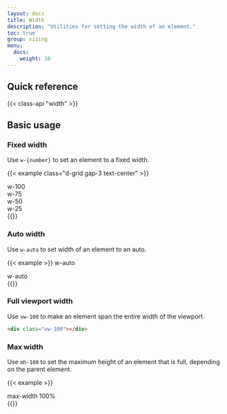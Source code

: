 ```yaml
---
layout: docs
title: Width
description: "Utilities for setting the width of an element."
toc: true
group: sizing
menu:
  docs:    
    weight: 10
---
```


## Quick reference 

{{< class-api "width" >}}

## Basic usage

### Fixed width

Use `w-{number}` to set an element to a fixed width.

{{< example class="d-grid gap-3 text-center" >}}
<div class="w-100 text-bg-primary p-1 rounded">w-100</div>
<div class="w-75 text-bg-primary p-1 rounded">w-75</div>
<div class="w-50 text-bg-primary p-1 rounded">w-50</div>
<div class="w-25 text-bg-primary p-1 rounded">w-25</div>
{{</ example >}}

### Auto width

Use `w-auto` to set width of an element to an auto.

{{< example >}}
<span class="w-auto text-bg-primary p-1 rounded">w-auto</span><br/>
<div class="w-auto text-bg-primary p-1 rounded mt-3">w-auto</div>
{{</ example >}}


### Full viewport width

Use `vw-100` to make an element span the entire width of the viewport.

```html
<div class="vw-100"></div>
```

### Max width

Use `mh-100` to set the maximum height of an element that is full, depending on the parent element.

{{< example >}}
<div class="bg-purple-50 p-3 col-8">
  <div class="bg-purple-300 text-white p-1 col-12 mw-100 h-100">
    max-width 100%
  </div>
</div>
{{</ example >}}
